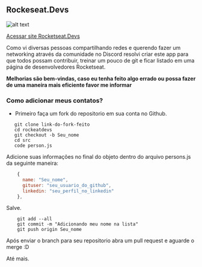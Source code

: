 ## Rockeseat.Devs

![alt text](https://rocketseatdevs.herokuapp.com/static/media/logo-rocketseat-devs.8a75e733.svg "Rocketseat.Devs")

[Acessar site Rocketseat.Devs](https://rocketseatdevs.herokuapp.com)

Como vi diversas pessoas compartilhando redes e querendo fazer um networking através da comunidade no Discord resolvi criar este app para que todos possam contribuir, treinar um pouco de git e ficar listado em uma página de desenvolvedores Rocketseat.

**Melhorias são bem-vindas, caso eu tenha feito algo errado ou possa fazer de uma maneira mais eficiente favor me informar**

### Como adicionar meus contatos?

 * Primeiro faça um fork do repositorio em sua conta no Github.

 ```
    git clone link-do-fork-feito
    cd rockeatdevs
    git checkout -b Seu_nome
    cd src
    code person.js
 ```

 Adicione suas informações no final do objeto dentro do arquivo persons.js da seguinte maneira:
```javascript
    {
      name: "Seu_nome",
      gituser: "seu_usuario_do_github",
      linkedin: "seu_perfil_no_linkedin"    
    },
```

Salve.

```
    git add --all
    git commit -m "Adicionando meu nome na lista"
    git push origin Seu_nome
```

Após enviar o branch para seu repositorio abra um pull request e aguarde o merge :D

Até mais.